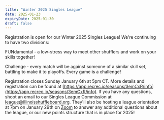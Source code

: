```yaml
---
title: "Winter 2025 Singles League"
date: 2025-01-23
expiryDate: 2025-01-30
draft: false
---
```


Registration is open for our Winter 2025 Singles League!
We're continuing to have two divisions:

FUNdamental - a low-stress way to meet other shufflers and work on your skills together!

Challenge - every match will be against someone of a similar skill set, battling to make it to playoffs. Every game is a challenge!

Registration closes Sunday January 6th at 5pm CT. More details and registration can be found at [https://app.recrec.io/seasons/3emCxR/info](https://app.recrec.io/seasons/3emCxR/info). If you have any questions, shoot an email to our Singles League Commission at league@illinoisshuffleboard.org. They'll also be hosting a league orientation at 7pm on January 29th on [Zoom](https://us06web.zoom.us/j/83772519677?pwd=0EF3Em9YovPqM6NqMV7GBbtCOFNrul.1) to answer any additional questions about the league, or our new points structure that is in place for 2025!
